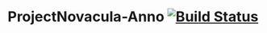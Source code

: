# ProjectNovacula-Anno [![Build Status](https://travis-ci.org/FoxDenStudio/Project-Novacula-Anno.svg?branch=v0.5)](https://travis-ci.org/FoxDenStudio/Project-Novacula-Anno)
